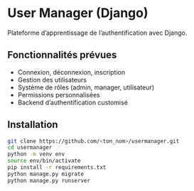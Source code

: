 # User Manager (Django)

Plateforme d’apprentissage de l’authentification avec Django.

## Fonctionnalités prévues
- Connexion, déconnexion, inscription
- Gestion des utilisateurs
- Système de rôles (admin, manager, utilisateur)
- Permissions personnalisées
- Backend d’authentification customisé

## Installation

```bash
git clone https://github.com/<ton_nom>/usermanager.git
cd usermanager
python -m venv env
source env/bin/activate
pip install -r requirements.txt
python manage.py migrate
python manage.py runserver
